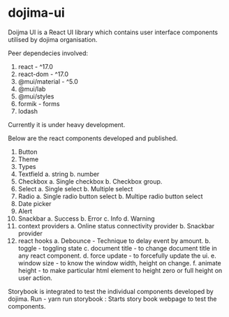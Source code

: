 # dojima-ui

Doijma UI is a React UI library which contains user interface components utilised by dojima organisation.

Peer dependecies involved:

1.  react - ^17.0
2.  react-dom - ^17.0
3.  @mui/material - ^5.0
4.  @mui/lab
5.  @mui/styles
6.  formik - forms
7.  lodash

Currently it is under heavy development.

Below are the react components developed and published.

1. Button
2. Theme
3. Types
4. Textfield
   a. string
   b. number
5. Checkbox
   a. Single checkbox
   b. Checkbox group.
6. Select
   a. Single select
   b. Multiple select
7. Radio
   a. Single radio button select
   b. Multipe radio button select
8. Date picker
9. Alert
10. Snackbar
    a. Success
    b. Error
    c. Info
    d. Warning
11. context providers
    a. Online status connectivity provider
    b. Snackbar provider
12. react hooks
    a. Debounce - Technique to delay event by amount.
    b. toggle - toggling state
    c. document title - to change document title in any react component.
    d. force update - to forcefully update the ui.
    e. window size - to know the window width, height on change.
    f. animate height - to make particular html element to height zero or full height on user action.

Storybook is integrated to test the individual components developed by dojima.
Run -
yarn run storybook : Starts story book webpage to test the components.
